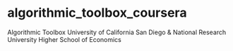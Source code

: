 # algorithmic_toolbox_coursera
Algorithmic Toolbox University of California San Diego &amp; National Research University Higher School of Economics
